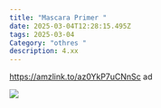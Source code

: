 ```yaml
---
title: "Mascara Primer "
date: 2025-03-04T12:28:15.495Z
tags: 2025-03-04
Category: "othres "
description: 4.xx
---
```

https://amzlink.to/az0YkP7uCNnSc  ad 

![](https://m.media-amazon.com/images/I/51RLEitLr2L._SL1000_.jpg)

<!--EndFragment-->